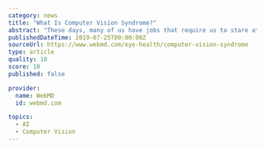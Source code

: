 ```yaml
---
category: news
title: "What Is Computer Vision Syndrome?"
abstract: "These days, many of us have jobs that require us to stare at computer screens for hours at a time. That can put a real strain on your eyes. Eye problems caused by computer use fall under the heading computer vision syndrome (CVS). It isn’t one specific ..."
publishedDateTime: 2019-07-25T00:00:00Z
sourceUrl: https://www.webmd.com/eye-health/computer-vision-syndrome
type: article
quality: 10
score: 10
published: false

provider:
  name: WebMD
  id: webmd.com

topics:
  - AI
  - Computer Vision
---
```

